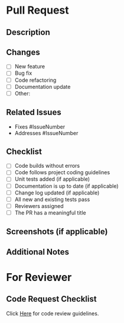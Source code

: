 # Pull Request

## Description
<!-- Describe the purpose of this pull request and any relevant context. -->

## Changes
<!-- List the specific changes introduced by this PR. -->

- [ ] New feature
- [ ] Bug fix
- [ ] Code refactoring
- [ ] Documentation update
- [ ] Other: <!-- Specify if the change doesn't fit the above categories -->

## Related Issues
<!-- If this PR is related to any GitHub issues, please mention them here using the following format: -->

- Fixes #IssueNumber
- Addresses #IssueNumber

## Checklist
<!-- Ensure that the following checks have been performed and mark them with an 'x' (e.g., [x]). If any of them are not applicable, explain why. -->

- [ ] Code builds without errors
- [ ] Code follows project coding guidelines
- [ ] Unit tests added (if applicable)
- [ ] Documentation is up to date (if applicable)
- [ ] Change log updated (if applicable)
- [ ] All new and existing tests pass
- [ ] Reviewers assigned
- [ ] The PR has a meaningful title

## Screenshots (if applicable)
<!-- Include screenshots or images that help visualize the changes if they are relevant. -->

## Additional Notes
<!-- Add any additional information, concerns, or context that might be relevant to the reviewers or maintainers. -->


# For Reviewer
## Code Request Checklist
Click [Here](code_review_checklist.md) for code review guidelines.
